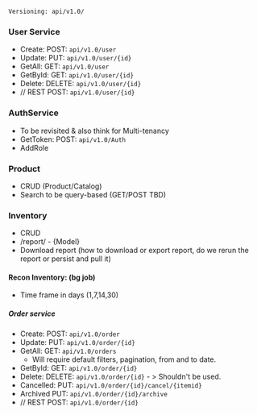 ``Versioning: api/v1.0/``

### User Service

- Create: POST: ``api/v1.0/user``
- Update: PUT: ``api/v1.0/user/{id}``
- GetAll: GET: ``api/v1.0/user``
- GetById: GET: ``api/v1.0/user/{id}``
- Delete: DELETE: ``api/v1.0/user/{id}``
- // REST POST: ``api/v1.0/user/{id}``

### AuthService

- To be revisited & also think for Multi-tenancy
- GetToken: POST: ``api/v1.0/Auth``
- AddRole

### Product

- CRUD (Product/Catalog)
- Search to be query-based (GET/POST TBD)

### Inventory

- CRUD
- /report/ - {Model}
- Download report (how to download or export report, do we rerun the report or persist and pull it)

#### Recon Inventory: (bg job)

- Time frame in days (1,7,14,30)



##### Order service

- Create: POST: `api/v1.0/order`
- Update: PUT: `api/v1.0/order/{id}`
- GetAll: GET: `api/v1.0/orders`
  - Will require default filters, pagination, from and to date.
- GetById: GET: `api/v1.0/order/{id}`
- Delete: DELETE: `api/v1.0/order/{id}` - > Shouldn't be used.
- Cancelled: PUT: `api/v1.0/order/{id}/cancel/{itemid}`
- Archived PUT: `api/v1.0/order/{id}/archive`
- // REST POST: `api/v1.0/order/{id}`
